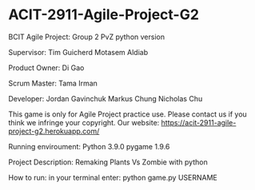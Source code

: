 # ACIT-2911-Agile-Project-G2

BCIT Agile Project:
Group 2
PvZ python version

Supervisor: 
Tim Guicherd 
Motasem Aldiab

Product Owner: 
Di Gao

Scrum Master: 
Tama Irman

Developer:
Jordan Gavinchuk
Markus Chung
Nicholas Chu

This game is only for Agile Project practice use.
Please contact us if you think we infringe your copyright.
Our website: https://acit-2911-agile-project-g2.herokuapp.com/

Running enviroument:
Python 3.9.0
pygame 1.9.6

Project Description:
Remaking Plants Vs Zombie with python

How to run:
in your terminal enter: python game.py USERNAME
